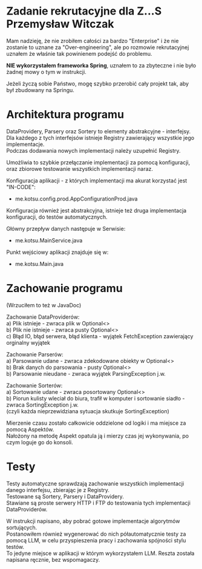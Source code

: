 # Zadanie rekrutacyjne dla Z...S Przemysław Witczak

Mam nadzieję, że nie zrobiłem całości za bardzo "Enterprise" i że nie zostanie to uznane za "Over-engineering", ale po rozmowie rekrutacyjnej uznałem że właśnie tak powinienem podejść do problemu.

**NIE wykorzystałem frameworka Spring**, uznałem to za zbyteczne i nie było żadnej mowy o tym w instrukcji.

Jeżeli życzą sobie Państwo, mogę szybko przerobić cały projekt tak, aby był zbudowany na Springu.

# Architektura programu

DataProvidery, Parsery oraz Sortery to elementy abstrakcyjne - interfejsy.  
Dla każdego z tych interfejsów istnieje Registry zawierający wszystkie jego implementacje.  
Podczas dodawania nowych implementacji należy uzupełnić Registry.  

Umożliwia to szybkie przełączanie implementacji za pomocą konfiguracji, oraz zbiorowe testowanie wszystkich implementacji naraz.

Konfiguracja aplikacji - z których implementacji ma akurat korzystać jest "IN-CODE":  
* me.kotsu.config.prod.AppConfigurationProd.java
	
Konfiguracja również jest abstrakcyjna, istnieje też druga implementacja konfiguracji, do testów automatycznych.  


Główny przepływ danych następuje w Serwisie:  
* me.kotsu.MainService.java

Punkt wejściowy aplikacji znajduje się w:  
* me.kotsu.Main.java

# Zachowanie programu
(Wrzuciłem to też w JavaDoc)

Zachowanie DataProviderów:  
a) Plik istnieje - zwraca plik w Optional<>  
b) Plik nie istnieje - zwraca pusty Optional<>  
c) Błąd IO, błąd serwera, błąd klienta - wyjątek FetchException zawierający orginalny wyjątek  

Zachowanie Parserów:  
a) Parsowanie udane - zwraca zdekodowane obiekty w Optional<>  
b) Brak danych do parsowania - pusty Optional<>  
b) Parsowanie nieudane - zwraca wyjątek ParsingException j.w.  

Zachowanie Sorterów:  
a) Sortowanie udane - zwraca posortowany Optional<>  
b) Piorun kulisty wleciał do biura, trafił w komputer i sortowanie siadło - zwraca SortingException j.w.  
(czyli każda nieprzewidziana sytuacja skutkuje SortingException)

Mierzenie czasu zostało całkowicie oddzielone od logiki i ma miejsce za pomocą Aspektów.  
Nałożony na metodę Aspekt opatula ją i mierzy czas jej wykonywania, po czym loguje go do konsoli.

# Testy

Testy automatyczne sprawdzają zachowanie wszystkich implementacji danego interfejsu, zbierając je z Registry.  
Testowane są Sortery, Parsery i DataProvidery.  
Stawiane są proste serwery HTTP i FTP do testowania tych implementacji DataProviderów.

W instrukcji napisano, aby pobrać gotowe implementacje algorytmów sortujących.  
Postanowiłem również wygenerować do nich półautomatycznie testy za pomocą LLM, w celu przyspieszenia pracy i zachowania spójności stylu testów.  
To jedyne miejsce w aplikacji w którym wykorzystałem LLM. Reszta została napisana ręcznie, bez wspomagaczy.